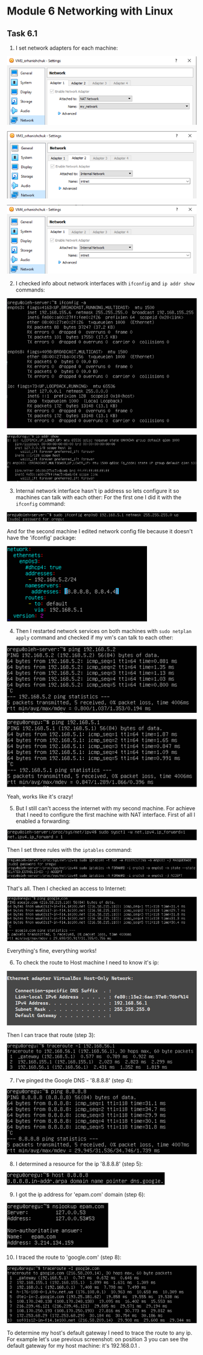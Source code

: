 # Module 6 Networking with Linux

## Task 6.1

1. I set network adapters for each machine:

![setting network adapters](./images/1.png?raw=true)

![setting network adapters](./images/2.png?raw=true)

![setting network adapters](./images/3.png?raw=true)

2. I checked info about network interfaces with `ifconfig` and `ip addr show` commands:

![checking network interfaces info in first workstation](./images/4.png?raw=true)

![checking network interfaces info in second workstation](./images/5.png?raw=true)

3. Internal network interface hasn't ip address so lets configure it so machines can talk with each other:
For the first one I did it with the `ifconfig` command:

![configuring internal network interface for the first machine](./images/6.png?raw=true)

And for the second machine I edited network config file because it doesn't have the 'ifconfig' package:

![configuring internal network interface for the second machine](./images/7.png?raw=true)

4. Then I restarted network services on both machines with `sudo netplan apply` command and checked if my vm's can talk to each other:

![pinging vm1 to vm2](./images/8.png?raw=true)

![pinging vm2 to vm1](./images/9.png?raw=true)

Yeah, works like it's crazy!

5. But I still can't access the internet with my second machine. For achieve that I need to configure the first machine with NAT interface. First of all I enabled a forwarding:

![enabling a forwarding](./images/10.png?raw=true)

Then I set three rules with the `iptables` command:

![setting forwarding rules](./images/11.png?raw=true)

That's all. Then I checked an access to Internet:

![checking an access to Internet by pinging google.com](./images/12.png?raw=true)

Everything's fine, everything works!

6. To check the route to Host machine I need to know it's ip:

![getting host machine's ip](./images/13.png?raw=true)

Then I can trace that route (step 3):

![tracing the route to host](./images/14.png?raw=true)

7. I've pinged the Google DNS - '8.8.8.8' (step 4):

![pinging Google DNS](./images/15.png?raw=true)

8. I determined a resource for the ip '8.8.8.8' (step 5):

![determining a host for the ip 8.8.8.8](./images/16.png?raw=true)

9. I got the ip address for 'epam.com' domain (step 6):

![getting the ip address for 'epam.com' domain](./images/17.png?raw=true)

10. I traced the route to 'google.com' (step 8):

![tracing the route to 'google.com'](./images/18.png?raw=true)

To determine my host's default gateway I need to trace the route to any ip. For example let's use previous screenshot: on position 3 you can see the default gateway for my host machine: it's 192.168.0.1 .

